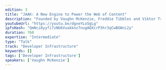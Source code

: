 ```yaml
---
edition: 3
title: "JAAK: A New Engine to Power the Web of Content"
description: "Founded by Vaughn McKenzie, Freddie Tibbles and Viktor Tron, JAAK connects songs, films, and TV shows directly to the artists, producers, writers, and organisations that create, own and distribute them.We believe a simpler framework for licensing media on the web will unlock a world of new content experiences and untapped value opportunities for the entire media industry – we call it Smart Content."
youtubeUrl: "https://youtu.be/dgxeYLo5gLg"
ipfsHash: "QmNci8yyfi7zNb6Vuakknz7nugAQXcrP3hr3qCwBGWcL2y"
duration: 760
expertise: "Intermediate"
type: "Talk"
track: "Developer Infrastructure"
keywords: []
tags: ['Developer Infrastructure']
speakers: ['Vaughn McKenzie']
---
```

